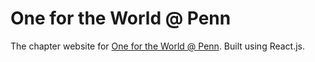 # One for the World @ Penn
The chapter website for [One for the World @ Penn](https://pennoftw.org).
Built using React.js.
